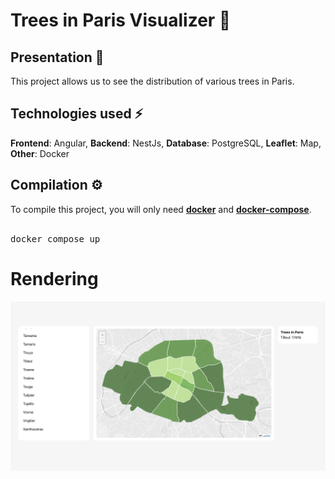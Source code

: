 <h1>Trees in Paris Visualizer 🌳</h1>
<h2>Presentation 📝</h2>
This project allows us to see the distribution of various trees in Paris.<br>
<h2>Technologies used ⚡ </h2> 
<b>Frontend</b>: Angular, <b>Backend</b>: NestJs, <b>Database</b>: PostgreSQL, <b>Leaflet</b>: Map, <b>Other</b>: Docker
<h2>Compilation ⚙️</h2> 
To compile this project, you will only need <b><a href="https://docs.docker.com/engine/install/">docker</a></b> and <b><a href="https://docs.docker.com/compose/install/">docker-compose</a></b>.<br><br>
<pre>docker compose up</pre>                                                                                                                                                                                                 
<h1>Rendering</h1>
<img src="1.png">
